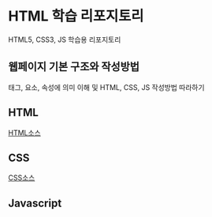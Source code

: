 # HTML 학습 리포지토리
HTML5, CSS3, JS 학습용 리포지토리

## 웹페이지 기본 구조와 작성방법
태그, 요소, 속성에 의미 이해 및 HTML, CSS, JS 작성방법 따라하기

## HTML

[HTML소스](https://github.com/Kang0325/StudyHtml/tree/main/01_HTML)


## CSS

[CSS소스](https://github.com/Kang0325/StudyHtml/tree/main/02_CSS)


## Javascript

